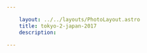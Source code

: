 ```yaml
---

    layout: ../../layouts/PhotoLayout.astro
    title: tokyo-2-japan-2017
    description:

---
```

